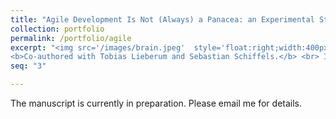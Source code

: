 ```yaml
---
title: "Agile Development Is Not (Always) a Panacea: an Experimental Study"
collection: portfolio
permalink: /portfolio/agile
excerpt: "<img src='/images/brain.jpeg'  style='float:right;width:400px;' >
<b>Co-authored with Tobias Lieberum and Sebastian Schiffels.</b> <br> In this paper we examine how agile development principles (iterative sprints, autonomy) affect innovation performance. We find that Agile mainly helps low performance by creating a sense of urgency; however for more complex task it can lead to short term thinking and harm performance." 
seq: "3"

---
```


The manuscript is currently in preparation.  Please email me for details. 
